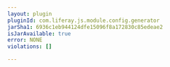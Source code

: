 ```yaml
---
layout: plugin
pluginId: com.liferay.js.module.config.generator
jarSha1: 6936c1eb944124dfe15096f8a172830c85edeae2
isJarAvailable: true
error: NONE
violations: []

---
```

